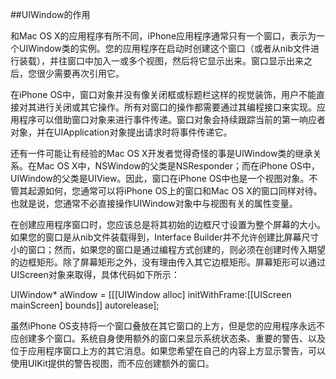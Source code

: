 ##UIWindow的作用

和Mac OS X的应用程序有所不同，iPhone应用程序通常只有一个窗口，表示为一个UIWindow类的实例。您的应用程序在启动时创建这个窗口（或者从nib文件进行装载），并往窗口中加入一或多个视图，然后将它显示出来。窗口显示出来之后，您很少需要再次引用它。

在iPhone OS中，窗口对象并没有像关闭框或标题栏这样的视觉装饰，用户不能直接对其进行关闭或其它操作。所有对窗口的操作都需要通过其编程接口来实现。应用程序可以借助窗口对象来进行事件传递。窗口对象会持续跟踪当前的第一响应者对象，并在UIApplication对象提出请求时将事件传递它。

还有一件可能让有经验的Mac OS X开发者觉得奇怪的事是UIWindow类的继承关系。在Mac OS X中，NSWindow的父类是NSResponder；而在iPhone OS中，UIWindow的父类是UIView。因此，窗口在iPhone OS中也是一个视图对象。不管其起源如何，您通常可以将iPhone OS上的窗口和Mac OS X的窗口同样对待。也就是说，您通常不必直接操作UIWindow对象中与视图有关的属性变量。

在创建应用程序窗口时，您应该总是将其初始的边框尺寸设置为整个屏幕的大小。如果您的窗口是从nib文件装载得到，Interface Builder并不允许创建比屏幕尺寸小的窗口；然而，如果您的窗口是通过编程方式创建的，则必须在创建时传入期望的边框矩形。除了屏幕矩形之外，没有理由传入其它边框矩形。屏幕矩形可以通过UIScreen对象来取得，具体代码如下所示：

UIWindow* aWindow = [[[UIWindow alloc] initWithFrame:[[UIScreen mainScreen] bounds]] autorelease];

虽然iPhone OS支持将一个窗口叠放在其它窗口的上方，但是您的应用程序永远不应创建多个窗口。系统自身使用额外的窗口来显示系统状态条、重要的警告、以及位于应用程序窗口上方的其它消息。如果您希望在自己的内容上方显示警告，可以使用UIKit提供的警告视图，而不应创建额外的窗口。